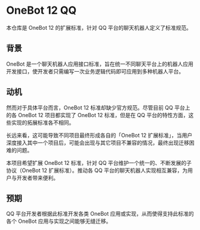 # OneBot 12 QQ

本仓库是 OneBot 12 的扩展标准，针对 QQ 平台的聊天机器人定义了标准规范。

## 背景
OneBot 是一个聊天机器人应用接口标准，旨在统一不同聊天平台上的机器人应用开发接口，使开发者只需编写一次业务逻辑代码即可应用到多种机器人平台。

## 动机
然而对于具体平台而言，OneBot 12 标准却缺少官方规范。尽管目前 QQ 平台上的各 OneBot 12 项目都实现了 OneBot 12 标准，但是在 QQ 平台的特性方面，这些实现的拓展标准各不相同。

长远来看，这可能导致不同项目最终形成各自的「OneBot 12 扩展标准」，当用户深度接入其中一个项目后，可能会出现与其它项目不兼容的情况，最终出现迁移困难的问题。

本项目希望扩展 OneBot 12 标准，针对 QQ 平台维护一个统一的、不断发展的子协议（OneBot 12 扩展标准）。推动各 QQ 平台的聊天机器人实现相互兼容，为用户与开发者带来便利。

## 预期
QQ 平台开发者根据此标准开发各类 OneBot 应用或实现，从而使得支持此标准的各个 OneBot 应用与实现之间能够无缝迁移。
